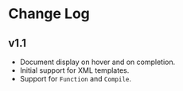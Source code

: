 # Change Log

## v1.1

- Document display on hover and on completion.
- Initial support for XML templates.
- Support for `Function` and `Compile`.
